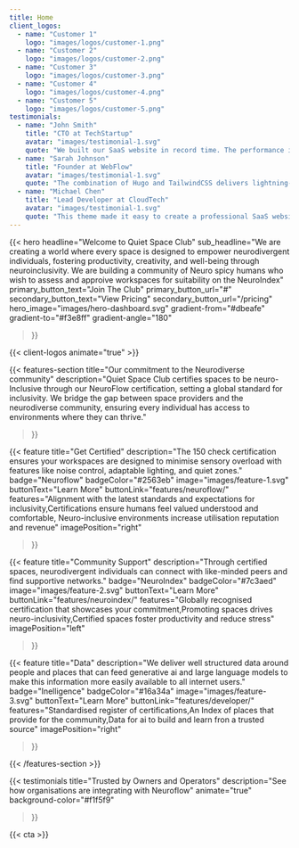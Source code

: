 ```yaml
---
title: Home
client_logos:
  - name: "Customer 1"
    logo: "images/logos/customer-1.png"
  - name: "Customer 2"
    logo: "images/logos/customer-2.png"
  - name: "Customer 3"
    logo: "images/logos/customer-3.png"
  - name: "Customer 4"
    logo: "images/logos/customer-4.png"
  - name: "Customer 5"
    logo: "images/logos/customer-5.png"
testimonials:
  - name: "John Smith"
    title: "CTO at TechStartup"
    avatar: "images/testimonial-1.svg"
    quote: "We built our SaaS website in record time. The performance is incredible, and our users love the modern, clean design."
  - name: "Sarah Johnson"
    title: "Founder at WebFlow"
    avatar: "images/testimonial-1.svg"
    quote: "The combination of Hugo and TailwindCSS delivers lightning-fast performance. Our website loads instantly, which has significantly improved our conversion rates."
  - name: "Michael Chen"
    title: "Lead Developer at CloudTech"
    avatar: "images/testimonial-1.svg"
    quote: "This theme made it easy to create a professional SaaS website. The build times are incredibly fast, and the code is clean and maintainable."
---
```


{{< hero 
    headline="Welcome to Quiet Space Club"
    sub_headline="We are creating a world where every space is designed to empower neurodivergent individuals, fostering productivity, creativity, and well-being through neuroinclusivity. We are building a community of Neuro spicy humans who wish to assess and approive workspaces for suitability on the NeuroIndex"
    primary_button_text="Join The Club"
    primary_button_url="#"
    secondary_button_text="View Pricing"
    secondary_button_url="/pricing"
    hero_image="images/hero-dashboard.svg"
    gradient-from="#dbeafe"
    gradient-to="#f3e8ff"
    gradient-angle="180"
>}}

{{< client-logos animate="true" >}}

{{< features-section 
    title="Our commitment to the Neurodiverse community"
    description="Quiet Space Club certifies spaces to be neuro-Inclusive through our NeuroFlow certification, setting a global standard for inclusivity. We bridge the gap between space providers and the neurodiverse community, ensuring every individual has access to environments where they can thrive."
>}}

{{< feature
    title="Get Certified"
    description="The 150 check certification ensures your workspaces are designed to minimise sensory overload with features like noise control, adaptable lighting, and quiet zones."
    badge="Neuroflow"
    badgeColor="#2563eb"
    image="images/feature-1.svg"
    buttonText="Learn More"
    buttonLink="features/neuroflow/"
    features="Alignment with the latest standards and expectations for inclusivity,Certifications ensure humans feel valued understood and comfortable, Neuro-inclusive environments increase utilisation reputation and revenue"
    imagePosition="right"
>}}

{{< feature
    title="Community Support"
    description="Through certified spaces, neurodivergent individuals can connect with like-minded peers and find supportive networks."
    badge="NeuroIndex"
    badgeColor="#7c3aed"
    image="images/feature-2.svg"
    buttonText="Learn More"
    buttonLink="features/neuroindex/"
    features="Globally recognised certification that showcases your commitment,Promoting spaces drives neuro-inclusivity,Certified spaces foster productivity and reduce stress"
    imagePosition="left"
>}}

{{< feature
    title="Data"
    description="We deliver well structured data around people and places that can feed generative ai and large language models to make this information more easily available to all internet users."
    badge="Inelligence"
    badgeColor="#16a34a"
    image="images/feature-3.svg"
    buttonText="Learn More"
    buttonLink="features/developer/"
    features="Standardised register of certifications,An Index of places that provide for the community,Data for ai to build and learn fron a trusted source"
    imagePosition="right"
>}}

{{< /features-section >}}

{{< testimonials 
    title="Trusted by Owners and Operators"
    description="See how organisations are integrating with Neuroflow"
    animate="true"
    background-color="#f1f5f9"
>}}

{{< cta >}}
